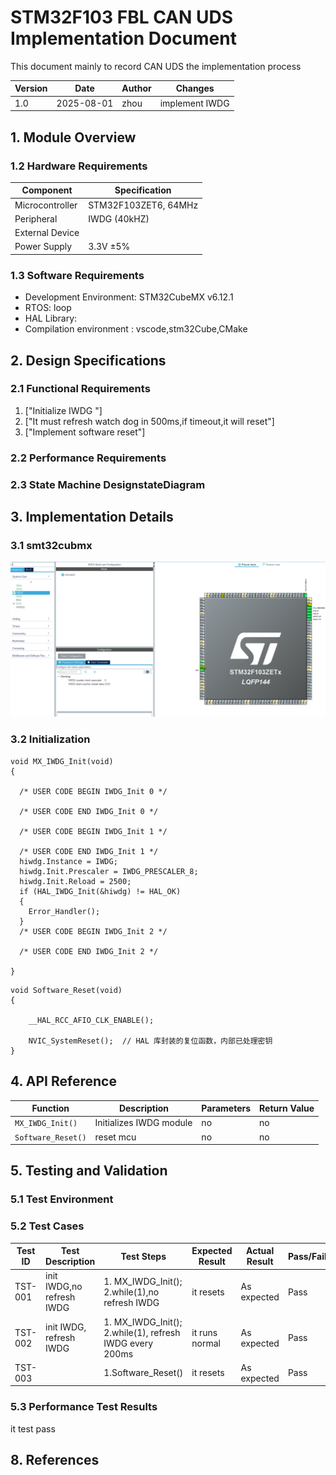 # STM32F103 FBL CAN UDS Implementation Document

This document mainly to record CAN UDS the implementation process  

| Version | Date       | Author | Changes       |
|---------|------------|--------|---------------|
| 1.0     | 2025-08-01 | zhou   | implement IWDG |


## 1. Module Overview

### 1.2 Hardware Requirements
| Component       | Specification        | 
|-----------------|----------------------|
| Microcontroller | STM32F103ZET6, 64MHz |
| Peripheral      |  IWDG (40kHZ)        |
| External Device |                      |
| Power Supply    | 3.3V ±5%             |

### 1.3 Software Requirements
- Development Environment: STM32CubeMX v6.12.1
- RTOS: loop
- HAL Library: 
- Compilation environment : vscode,stm32Cube,CMake


## 2. Design Specifications

### 2.1 Functional Requirements
1. ["Initialize IWDG "]
2. ["It must refresh watch dog in 500ms,if timeout,it will reset"]
3. ["Implement software reset"]


### 2.2 Performance Requirements

### 2.3 State Machine DesignstateDiagram


## 3. Implementation Details

### 3.1 smt32cubmx
![IWDG](./img/IWDG.png)

### 3.2 Initialization 
```
void MX_IWDG_Init(void)
{

  /* USER CODE BEGIN IWDG_Init 0 */

  /* USER CODE END IWDG_Init 0 */

  /* USER CODE BEGIN IWDG_Init 1 */

  /* USER CODE END IWDG_Init 1 */
  hiwdg.Instance = IWDG;
  hiwdg.Init.Prescaler = IWDG_PRESCALER_8;
  hiwdg.Init.Reload = 2500;
  if (HAL_IWDG_Init(&hiwdg) != HAL_OK)
  {
    Error_Handler();
  }
  /* USER CODE BEGIN IWDG_Init 2 */

  /* USER CODE END IWDG_Init 2 */

}
```
```
void Software_Reset(void)
{

    __HAL_RCC_AFIO_CLK_ENABLE();
    
    NVIC_SystemReset();  // HAL 库封装的复位函数，内部已处理密钥
}

``` 
## 4. API Reference

| Function           | Description             | Parameters                                                             | Return Value |
|--------------------|-------------------------|------------------------------------------------------------------------|--------------|
| `MX_IWDG_Init()`   | Initializes IWDG module |no                                                                      | no           |
| `Software_Reset()` | reset mcu               |no                                                                      | no           |


## 5. Testing and Validation

### 5.1 Test Environment


### 5.2 Test Cases

| Test ID | Test Description | Test Steps | Expected Result | Actual Result | Pass/Fail |
|---------|------------------|------------|-----------------|---------------|-----------|
| TST-001 | init IWDG,no refresh IWDG | 1. MX_IWDG_Init(); <br>2.while(1),no refresh IWDG | it resets  <br>| As expected | Pass |
| TST-002 | init IWDG, refresh IWDG | 1. MX_IWDG_Init(); <br>2.while(1), refresh IWDG every 200ms | it runs normal  <br>| As expected | Pass |
| TST-003 |                        | 1.Software_Reset()  |  it resets   | As expected | Pass |

### 5.3 Performance Test Results

it test pass 

## 8. References

